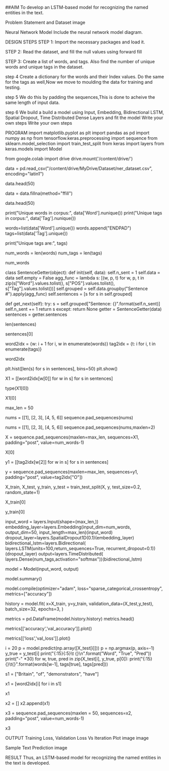 ##AIM
To develop an LSTM-based model for recognizing the named entities in the text.

Problem Statement and Dataset
image

Neural Network Model
Include the neural network model diagram.

DESIGN STEPS
STEP 1:
Import the necessary packages and load it.

STEP 2:
Read the dataset, and fill the null values using forward fill

STEP 3:
Create a list of words, and tags. Also find the number of unique words and unique tags in the dataset.

step 4
Create a dictionary for the words and their Index values. Do the same for the tags as well,Now we move to moulding the data for training and testing.

step 5
We do this by padding the sequences,This is done to acheive the same length of input data.

step 6
We build a build a model using Input, Embedding, Bidirectional LSTM, Spatial Dropout, Time Distributed Dense Layers and fit the model Write your own steps Write your own steps

PROGRAM
import matplotlib.pyplot as plt import pandas as pd import numpy as np from tensorflow.keras.preprocessing import sequence from sklearn.model_selection import train_test_split from keras import layers from keras.models import Model

from google.colab import drive drive.mount('/content/drive/')

data = pd.read_csv("/content/drive/MyDrive/Dataset/ner_dataset.csv", encoding="latin1")

data.head(50)

data = data.fillna(method="ffill")

data.head(50)

print("Unique words in corpus:", data['Word'].nunique()) print("Unique tags in corpus:", data['Tag'].nunique())

words=list(data['Word'].unique()) words.append("ENDPAD") tags=list(data['Tag'].unique())

print("Unique tags are:", tags)

num_words = len(words) num_tags = len(tags)

num_words

class SentenceGetter(object): def init(self, data): self.n_sent = 1 self.data = data self.empty = False agg_func = lambda s: [(w, p, t) for w, p, t in zip(s["Word"].values.tolist(), s["POS"].values.tolist(), s["Tag"].values.tolist())] self.grouped = self.data.groupby("Sentence #").apply(agg_func) self.sentences = [s for s in self.grouped]

def get_next(self):
    try:
        s = self.grouped["Sentence: {}".format(self.n_sent)]
        self.n_sent += 1
        return s
    except:
        return None
getter = SentenceGetter(data) sentences = getter.sentences

len(sentences)

sentences[0]

word2idx = {w: i + 1 for i, w in enumerate(words)} tag2idx = {t: i for i, t in enumerate(tags)}

word2idx

plt.hist([len(s) for s in sentences], bins=50) plt.show()

X1 = [[word2idx[w[0]] for w in s] for s in sentences]

type(X1[0])

X1[0]

max_len = 50

nums = [[1], [2, 3], [4, 5, 6]] sequence.pad_sequences(nums)

nums = [[1], [2, 3], [4, 5, 6]] sequence.pad_sequences(nums,maxlen=2)

X = sequence.pad_sequences(maxlen=max_len, sequences=X1, padding="post", value=num_words-1)

X[0]

y1 = [[tag2idx[w[2]] for w in s] for s in sentences]

y = sequence.pad_sequences(maxlen=max_len, sequences=y1, padding="post", value=tag2idx["O"])

X_train, X_test, y_train, y_test = train_test_split(X, y, test_size=0.2, random_state=1)

X_train[0]

y_train[0]

input_word = layers.Input(shape=(max_len,)) embedding_layer=layers.Embedding(input_dim=num_words, output_dim=50, input_length=max_len)(input_word) dropout_layer=layers.SpatialDropout1D(0.1)(embedding_layer) bidirectional_lstm=layers.Bidirectional( layers.LSTM(units=100,return_sequences=True, recurrent_dropout=0.1))(dropout_layer) output=layers.TimeDistributed( layers.Dense(num_tags,activation="softmax"))(bidirectional_lstm)

model = Model(input_word, output)

model.summary()

model.compile(optimizer="adam", loss="sparse_categorical_crossentropy", metrics=["accuracy"])

history = model.fit( x=X_train, y=y_train, validation_data=(X_test,y_test), batch_size=32, epochs=3, )

metrics = pd.DataFrame(model.history.history) metrics.head()

metrics[['accuracy','val_accuracy']].plot()

metrics[['loss','val_loss']].plot()

i = 20 p = model.predict(np.array([X_test[i]])) p = np.argmax(p, axis=-1) y_true = y_test[i] print("{:15}{:5}\t {}\n".format("Word", "True", "Pred")) print("-" *30) for w, true, pred in zip(X_test[i], y_true, p[0]): print("{:15}{}\t{}".format(words[w-1], tags[true], tags[pred]))

s1 = ["Britain", "of", "demonstrators", "have"]

x1 = [word2idx[i] for i in s1]

x1

x2 = [] x2.append(x1)

x3 = sequence.pad_sequences(maxlen = 50, sequences=x2, padding="post", value=num_words-1)

x3

OUTPUT
Training Loss, Validation Loss Vs Iteration Plot
image image

Sample Text Prediction
image

RESULT
Thus, an LSTM-based model for recognizing the named entities in the text is developed.
